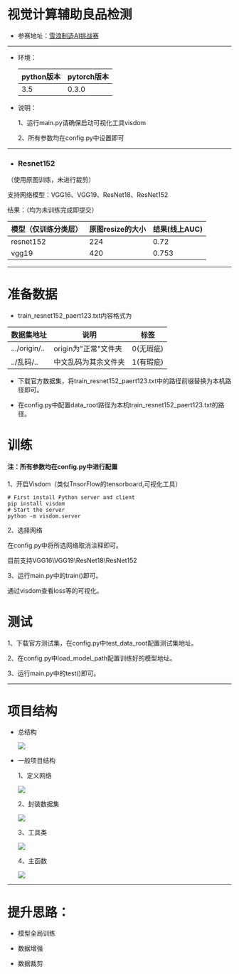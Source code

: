 # 视觉计算辅助良品检测

- 参赛地址：[雪浪制造AI挑战赛](https://tianchi.aliyun.com/competition/introduction.htm?spm=a2c22.11695015.1131732.1.4ea25275NNvZuf&raceId=231666) 


----------

 - 环境：

    | python版本  |  pytorch版本 |
    | ----------- | ----------   |
    |  3.5  | 0.3.0   |



 - 说明：

   1、运行main.py请确保启动可视化工具visdom

   2、所有参数均在config.py中设置即可

----------


 - ### Resnet152

（使用原图训练，未进行裁剪）

  支持网络模型：VGG16、VGG19、ResNet18、ResNet152
  
  结果：（均为未训练完成即提交）

| 模型（仅训练分类层） | 原图resize的大小 | 结果(线上AUC) |
|--------------------|------------------|---------------|
| resnet152          | 224              | 0.72          |
| vgg19              | 420              | 0.753         |

----------

# 准备数据
  
  - train_resnet152_paert123.txt内容格式为

| 数据集地址 | 说明 |标签 |
|------------|------|------|
| .../origin/..  | origin为"正常"文件夹  | 0(无瑕疵) |
| ../乱码/..      | 中文乱码为其余文件夹  |1(有瑕疵)  |

- 下载官方数据集，将train_resnet152_paert123.txt中的路径前缀替换为本机路径即可。

- 在config.py中配置data_root路径为本机train_resnet152_paert123.txt的路径。

# 训练

 #### 注：所有参数均在config.py中进行配置

1、开启Visdom（类似TnsorFlow的tensorboard,可视化工具）
```
# First install Python server and client
pip install visdom
# Start the server 
python -m visdom.server
```
2、选择网络

在config.py中将所选网络取消注释即可。

目前支持VGG16\VGG19\ResNet18\ResNet152

3、运行main.py中的train()即可。

通过visdom查看loss等的可视化。

# 测试

1、下载官方测试集，在config.py中test_data_root配置测试集地址。

2、在config.py中load_model_path配置训练好的模型地址。

3、运行main.py中的test()即可。



----------

# 项目结构

- 总结构

  ![](http://boboprivate.oss-cn-beijing.aliyuncs.com/18-5-26/99053959.jpg)
  
  
- 一般项目结构

  1、定义网络
  
  ![](http://boboprivate.oss-cn-beijing.aliyuncs.com/18-5-26/16409622.jpg) 
  
   2、封装数据集
   
  ![](http://boboprivate.oss-cn-beijing.aliyuncs.com/18-5-26/38894621.jpg)
  
   3、工具类
   
  ![](http://boboprivate.oss-cn-beijing.aliyuncs.com/18-5-26/98583532.jpg)
  
   4、主函数
   
  ![](http://boboprivate.oss-cn-beijing.aliyuncs.com/18-5-26/32257225.jpg)
  
  
----------

# 提升思路：

- 模型全局训练

- 数据增强

- 数据裁剪